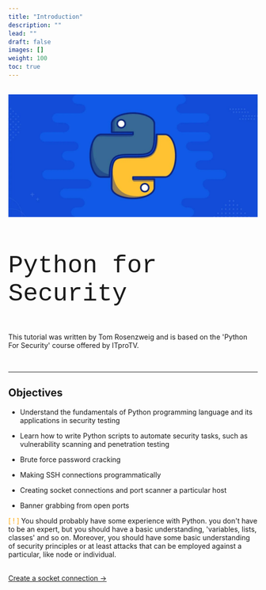 ```yaml
---
title: "Introduction"
description: ""
lead: ""
draft: false
images: []
weight: 100
toc: true
---
```




<br>
<div class="img-border">
  <img src="python_logo.webp"/>
</div>
<br>
<p style="font-family: Courier New; font-size: 50px">Python for Security</p>


This tutorial was written by Tom Rosenzweig and is based on the 'Python For Security' course offered by ITproTV.

<br>

---



## Objectives

- Understand the fundamentals of Python programming language and its applications in security testing
- Learn how to write Python scripts to automate security tasks, such as 
vulnerability scanning and penetration testing
- Brute force password cracking 

- Making SSH connections programmatically
- Creating socket connections and port scanner a particular host
- Banner grabbing from open ports   

 <font color="orange" >[ ! ]</font> You should probably have some experience with Python. you don't have to be an expert, but you should have a basic understanding, 'variables, lists, classes' and so on. Moreover, you should have some basic understanding of security principles or at least attacks that can be employed against a particular, like node or individual.

<br>
 <a href="/docs/tutorials/pythonsecurity/socket/">Create a socket connection &rarr;</a>
 